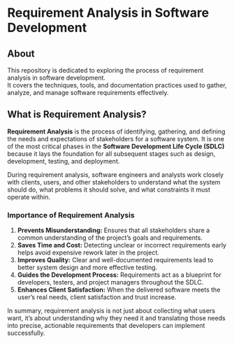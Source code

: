 # Requirement Analysis in Software Development

## About
This repository is dedicated to exploring the process of requirement analysis in software development.  
It covers the techniques, tools, and documentation practices used to gather, analyze, and manage software requirements effectively.  

## What is Requirement Analysis?

**Requirement Analysis** is the process of identifying, gathering, and defining the needs and expectations of stakeholders for a software system. It is one of the most critical phases in the **Software Development Life Cycle (SDLC)** because it lays the foundation for all subsequent stages such as design, development, testing, and deployment.

During requirement analysis, software engineers and analysts work closely with clients, users, and other stakeholders to understand what the system should do, what problems it should solve, and what constraints it must operate within.

### Importance of Requirement Analysis
1. **Prevents Misunderstanding:** Ensures that all stakeholders share a common understanding of the project’s goals and requirements.  
2. **Saves Time and Cost:** Detecting unclear or incorrect requirements early helps avoid expensive rework later in the project.  
3. **Improves Quality:** Clear and well-documented requirements lead to better system design and more effective testing.  
4. **Guides the Development Process:** Requirements act as a blueprint for developers, testers, and project managers throughout the SDLC.  
5. **Enhances Client Satisfaction:** When the delivered software meets the user’s real needs, client satisfaction and trust increase.

In summary, requirement analysis is not just about collecting what users want, it’s about understanding why they need it and translating those needs into precise, actionable requirements that developers can implement successfully.

